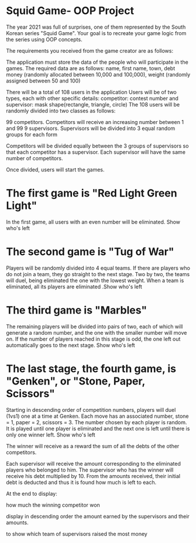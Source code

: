 # Squid Game- OOP Project
The year 2021 was full of surprises, one of them represented by the South Korean series "Squid Game". Your goal is to recreate your game logic from the series using OOP concepts.

The requirements you received from the game creator are as follows:

The application must store the data of the people who will participate in the games. The required data are as follows: name, first name, town, debt money (randomly allocated between 10,000 and 100,000), weight (randomly assigned between 50 and 100)

There will be a total of 108 users in the application
Users will be of two types, each with other specific details: competitor: contest number and supervisor: mask shape(rectangle, triangle, circle)
The 108 users will be randomly divided into two classes as follows:

99 competitors. Competitors will receive an increasing number between 1 and 99
9 supervisors. Supervisors will be divided into 3 equal random groups for each form

Competitors will be divided equally between the 3 groups of supervisors so that each competitor has a supervisor. Each supervisor will have the same number of competitors.

Once divided, users will start the games.

# The first game is "Red Light Green Light"

In the first game, all users with an even number will be eliminated. Show who's left

# The second game is "Tug of War"

Players will be randomly divided into 4 equal teams. If there are players who do not join a team, they go straight to the next stage. Two by two, the teams will duel, being eliminated the one with the lowest weight. When a team is eliminated, all its players are eliminated .Show who's left
    
# The third game is "Marbles"

The remaining players will be divided into pairs of two, each of which will generate a random number, and the one with the smaller number will move on. If the number of players reached in this stage is odd, the one left out automatically goes to the next stage. Show who's left

# The last stage, the fourth game, is "Genken", or "Stone, Paper, Scissors"

Starting in descending order of competition numbers, players will duel (1vs1) one at a time at Genken. Each move has an associated number, stone = 1, paper = 2, scissors = 3. The number chosen by each player is random. It is played until one player is eliminated and the next one is left until there is only one winner left. Show who's left

The winner will receive as a reward the sum of all the debts of the other competitors.

Each supervisor will receive the amount corresponding to the eliminated players who belonged to him. The supervisor who has the winner will receive his debt multiplied by 10. From the amounts received, their initial debt is deducted and thus it is found how much is left to each.

At the end to display:

how much the winning competitor won

display in descending order the amount earned by the supervisors and their amounts.

to show which team of supervisors raised the most money
